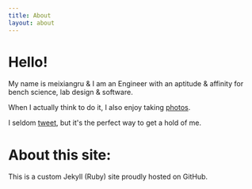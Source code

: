 ```yaml
---
title: About
layout: about
---
```


# Hello! 


My name is meixiangru & I am an Engineer with an aptitude & affinity for bench science, lab design & software.




When I actually think to do it, I also enjoy taking [photos](https://renxyz.github.io/me/).

                
I seldom [tweet](https://renxyz.github.io/me/), but it's the perfect way to get a hold of me.


# About this site: 


This is a custom Jekyll (Ruby) site proudly hosted on GitHub. 
